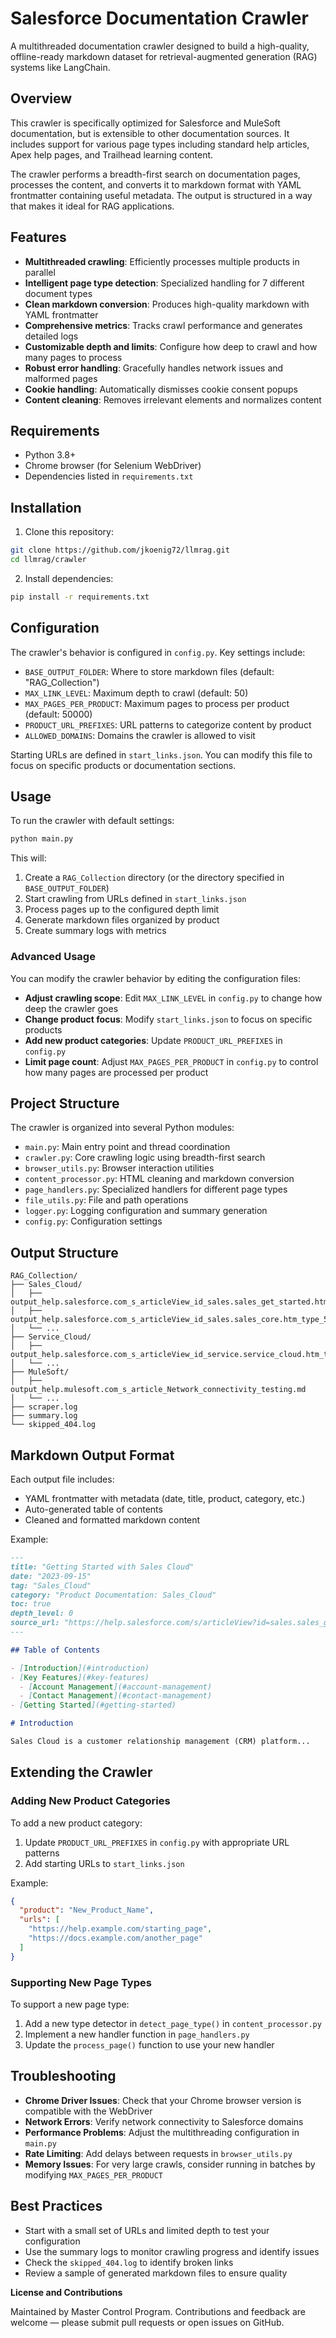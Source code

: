 # Salesforce Documentation Crawler

A multithreaded documentation crawler designed to build a high-quality, offline-ready markdown dataset for retrieval-augmented generation (RAG) systems like LangChain.

## Overview

This crawler is specifically optimized for Salesforce and MuleSoft documentation, but is extensible to other documentation sources. It includes support for various page types including standard help articles, Apex help pages, and Trailhead learning content.

The crawler performs a breadth-first search on documentation pages, processes the content, and converts it to markdown format with YAML frontmatter containing useful metadata. The output is structured in a way that makes it ideal for RAG applications.

## Features

- **Multithreaded crawling**: Efficiently processes multiple products in parallel
- **Intelligent page type detection**: Specialized handling for 7 different document types
- **Clean markdown conversion**: Produces high-quality markdown with YAML frontmatter
- **Comprehensive metrics**: Tracks crawl performance and generates detailed logs
- **Customizable depth and limits**: Configure how deep to crawl and how many pages to process
- **Robust error handling**: Gracefully handles network issues and malformed pages
- **Cookie handling**: Automatically dismisses cookie consent popups
- **Content cleaning**: Removes irrelevant elements and normalizes content

## Requirements

- Python 3.8+
- Chrome browser (for Selenium WebDriver)
- Dependencies listed in `requirements.txt`

## Installation

1. Clone this repository:
```bash
git clone https://github.com/jkoenig72/llmrag.git
cd llmrag/crawler
```

2. Install dependencies:
```bash
pip install -r requirements.txt
```

## Configuration

The crawler's behavior is configured in `config.py`. Key settings include:

- `BASE_OUTPUT_FOLDER`: Where to store markdown files (default: "RAG_Collection")
- `MAX_LINK_LEVEL`: Maximum depth to crawl (default: 50)
- `MAX_PAGES_PER_PRODUCT`: Maximum pages to process per product (default: 50000)
- `PRODUCT_URL_PREFIXES`: URL patterns to categorize content by product
- `ALLOWED_DOMAINS`: Domains the crawler is allowed to visit

Starting URLs are defined in `start_links.json`. You can modify this file to focus on specific products or documentation sections.

## Usage

To run the crawler with default settings:

```bash
python main.py
```

This will:
1. Create a `RAG_Collection` directory (or the directory specified in `BASE_OUTPUT_FOLDER`)
2. Start crawling from URLs defined in `start_links.json`
3. Process pages up to the configured depth limit
4. Generate markdown files organized by product
5. Create summary logs with metrics

### Advanced Usage

You can modify the crawler behavior by editing the configuration files:

- **Adjust crawling scope**: Edit `MAX_LINK_LEVEL` in `config.py` to change how deep the crawler goes
- **Change product focus**: Modify `start_links.json` to focus on specific products
- **Add new product categories**: Update `PRODUCT_URL_PREFIXES` in `config.py`
- **Limit page count**: Adjust `MAX_PAGES_PER_PRODUCT` in `config.py` to control how many pages are processed per product

## Project Structure

The crawler is organized into several Python modules:

- `main.py`: Main entry point and thread coordination
- `crawler.py`: Core crawling logic using breadth-first search
- `browser_utils.py`: Browser interaction utilities
- `content_processor.py`: HTML cleaning and markdown conversion
- `page_handlers.py`: Specialized handlers for different page types
- `file_utils.py`: File and path operations
- `logger.py`: Logging configuration and summary generation
- `config.py`: Configuration settings

## Output Structure

```
RAG_Collection/
├── Sales_Cloud/
│   ├── output_help.salesforce.com_s_articleView_id_sales.sales_get_started.htm_type_5.md
│   ├── output_help.salesforce.com_s_articleView_id_sales.sales_core.htm_type_5.md
│   └── ...
├── Service_Cloud/
│   ├── output_help.salesforce.com_s_articleView_id_service.service_cloud.htm_type_5.md
│   └── ...
├── MuleSoft/
│   ├── output_help.mulesoft.com_s_article_Network_connectivity_testing.md
│   └── ...
├── scraper.log
├── summary.log
└── skipped_404.log
```

## Markdown Output Format

Each output file includes:
- YAML frontmatter with metadata (date, title, product, category, etc.)
- Auto-generated table of contents
- Cleaned and formatted markdown content

Example:
```markdown
---
title: "Getting Started with Sales Cloud"
date: "2023-09-15"
tag: "Sales_Cloud"
category: "Product Documentation: Sales_Cloud"
toc: true
depth_level: 0
source_url: "https://help.salesforce.com/s/articleView?id=sales.sales_get_started.htm&type=5"
---

## Table of Contents

- [Introduction](#introduction)
- [Key Features](#key-features)
  - [Account Management](#account-management)
  - [Contact Management](#contact-management)
- [Getting Started](#getting-started)

# Introduction

Sales Cloud is a customer relationship management (CRM) platform...
```

## Extending the Crawler

### Adding New Product Categories

To add a new product category:
1. Update `PRODUCT_URL_PREFIXES` in `config.py` with appropriate URL patterns
2. Add starting URLs to `start_links.json`

Example:
```json
{
  "product": "New_Product_Name",
  "urls": [
    "https://help.example.com/starting_page",
    "https://docs.example.com/another_page"
  ]
}
```

### Supporting New Page Types

To support a new page type:
1. Add a new type detector in `detect_page_type()` in `content_processor.py`
2. Implement a new handler function in `page_handlers.py`
3. Update the `process_page()` function to use your new handler

## Troubleshooting

- **Chrome Driver Issues**: Check that your Chrome browser version is compatible with the WebDriver
- **Network Errors**: Verify network connectivity to Salesforce domains
- **Performance Problems**: Adjust the multithreading configuration in `main.py`
- **Rate Limiting**: Add delays between requests in `browser_utils.py`
- **Memory Issues**: For very large crawls, consider running in batches by modifying `MAX_PAGES_PER_PRODUCT`

## Best Practices

- Start with a small set of URLs and limited depth to test your configuration
- Use the summary logs to monitor crawling progress and identify issues
- Check the `skipped_404.log` to identify broken links
- Review a sample of generated markdown files to ensure quality

**License and Contributions**

Maintained by Master Control Program. Contributions and feedback are welcome — please submit pull requests or open issues on GitHub.